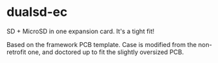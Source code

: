 # dualsd-ec
SD + MicroSD in one expansion card. It's a tight fit!

Based on the framework PCB template. Case is modified from the non-retrofit one, and doctored up to fit the slightly oversized PCB.
